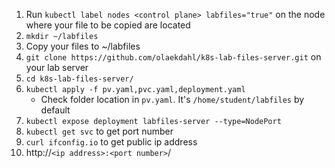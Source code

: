 1. Run `kubectl label nodes <control plane> labfiles="true"` on the node where your file to be copied are located
2. `mkdir ~/labfiles`
3. Copy your files to ~/labfiles
4. `git clone https://github.com/olaekdahl/k8s-lab-files-server.git` on your lab server
5. `cd k8s-lab-files-server/`
6. `kubectl apply -f pv.yaml,pvc.yaml,deployment.yaml`
    * Check folder location in `pv.yaml`. It's `/home/student/labfiles` by default
8. `kubectl expose deployment labfiles-server --type=NodePort`
9. `kubectl get svc` to get port number
10. `curl ifconfig.io` to get public ip address
11. http://`<ip address>:<port number>`/
